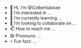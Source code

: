 - 👋 Hi, I’m @Colbertubisse
- 👀 I’m interested in ...
- 🌱 I’m currently learning ...
- 💞️ I’m looking to collaborate on ...
- 📫 How to reach me ...
- 😄 Pronouns: ...
- ⚡ Fun fact: ...

<!---
Colbertubisse/Colbertubisse is a ✨ special ✨ repository because its `README.md` (this file) appears on your GitHub profile.
You can click the Preview link to take a look at your changes.
--->
